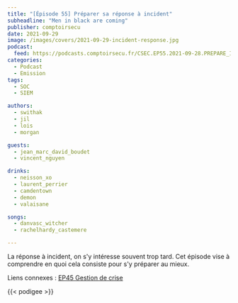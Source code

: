```yaml
---
title: "[Épisode 55] Préparer sa réponse à incident"
subheadline: "Men in black are coming"
publisher: comptoirsecu
date: 2021-09-29
image: /images/covers/2021-09-29-incident-response.jpg
podcast:
  feed: https://podcasts.comptoirsecu.fr/CSEC.EP55.2021-09-28.PREPARE_IR.m4a
categories:
  - Podcast
  - Emission
tags:
  - SOC
  - SIEM

authors:
  - swithak
  - jil
  - lois
  - morgan

guests:
  - jean_marc_david_boudet
  - vincent_nguyen

drinks:
  - neisson_xo
  - laurent_perrier
  - camdentown
  - demon
  - valaisane

songs:
  - danvasc_witcher
  - rachelhardy_castemere

---
```


La réponse à incident, on s'y intéresse souvent trop tard. Cet épisode vise à comprendre en quoi cela consiste pour s'y préparer au mieux.

Liens connexes : [EP45 Gestion de crise](https://www.comptoirsecu.fr/podcast/%C3%A9pisode-45-la-gestion-de-crise/)

{{< podigee >}}
